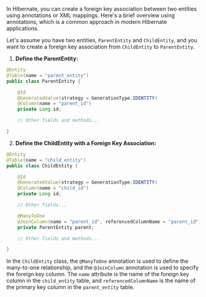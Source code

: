 In Hibernate, you can create a foreign key association between two entities using annotations or XML mappings. Here's a brief overview using annotations, which is a common approach in modern Hibernate applications.

Let's assume you have two entities, `ParentEntity` and `ChildEntity`, and you want to create a foreign key association from `ChildEntity` to `ParentEntity`.

1. **Define the ParentEntity:**

```java
@Entity
@Table(name = "parent_entity")
public class ParentEntity {

    @Id
    @GeneratedValue(strategy = GenerationType.IDENTITY)
    @Column(name = "parent_id")
    private Long id;

    // Other fields and methods...

}
```

2. **Define the ChildEntity with a Foreign Key Association:**

```java
@Entity
@Table(name = "child_entity")
public class ChildEntity {

    @Id
    @GeneratedValue(strategy = GenerationType.IDENTITY)
    @Column(name = "child_id")
    private Long id;

    // Other fields...

    @ManyToOne
    @JoinColumn(name = "parent_id", referencedColumnName = "parent_id")
    private ParentEntity parent;

    // Other fields and methods...

}
```

In the `ChildEntity` class, the `@ManyToOne` annotation is used to define the many-to-one relationship, and the `@JoinColumn` annotation is used to specify the foreign key column. The `name` attribute is the name of the foreign key column in the `child_entity` table, and `referencedColumnName` is the name of the primary key column in the `parent_entity` table.
